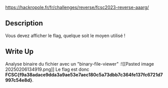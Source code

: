 
https://hackropole.fr/fr/challenges/reverse/fcsc2023-reverse-aaarg/

## Description

Vous devez afficher le flag, quelque soit le moyen utilisé !

## Write Up

Analyse binaire du fichier avec un "binary-file-viewer" :![[Pasted image 20250206134919.png]]
Le flag est donc **FCSC{f9a38adace9dda3a9ae53e7aec180c5a73dbb7c364fe137fc6721d7997c54e8d}**.